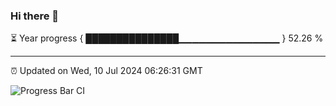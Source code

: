 ### Hi there 👋

⏳ Year progress { ███████████████▁▁▁▁▁▁▁▁▁▁▁▁▁▁▁ } 52.26 %

---

⏰ Updated on Wed, 10 Jul 2024 06:26:31 GMT

![Progress Bar CI](https://github.com/ZhaoGui/ZhaoGui/workflows/Progress%20Bar%20CI/badge.svg)

